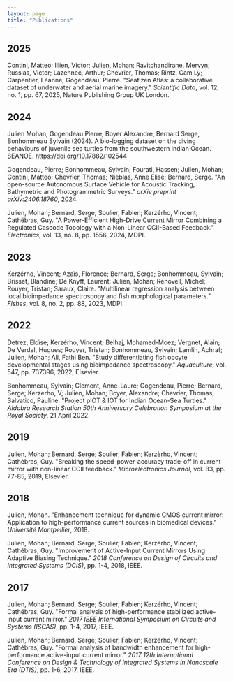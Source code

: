 ```yaml
---
layout: page
title: "Publications"
---
```


## 2025

Contini, Matteo; Illien, Victor; Julien, Mohan; Ravitchandirane, Mervyn; Russias, Victor; Lazennec, Arthur; Chevrier, Thomas; Rintz, Cam Ly; Carpentier, Léanne; Gogendeau, Pierre. "Seatizen Atlas: a collaborative dataset of underwater and aerial marine imagery." *Scientific Data*, vol. 12, no. 1, pp. 67, 2025, Nature Publishing Group UK London.


## 2024

Julien Mohan, Gogendeau Pierre, Boyer Alexandre, Bernard Serge, Bonhommeau Sylvain (2024). A bio-logging dataset on the diving behaviours of juvenile sea turtles from the southwestern Indian Ocean. SEANOE. https://doi.org/10.17882/102544

Gogendeau, Pierre; Bonhommeau, Sylvain; Fourati, Hassen; Julien, Mohan; Contini, Matteo; Chevrier, Thomas; Nieblas, Anne Elise; Bernard, Serge. "An open-source Autonomous Surface Vehicle for Acoustic Tracking, Bathymetric and Photogrammetric Surveys." *arXiv preprint arXiv:2406.18760*, 2024.

Julien, Mohan; Bernard, Serge; Soulier, Fabien; Kerzérho, Vincent; Cathébras, Guy. "A Power-Efficient High-Drive Current Mirror Combining a Regulated Cascode Topology with a Non-Linear CCII-Based Feedback." *Electronics*, vol. 13, no. 8, pp. 1556, 2024, MDPI.

## 2023

Kerzérho, Vincent; Azaïs, Florence; Bernard, Serge; Bonhommeau, Sylvain; Brisset, Blandine; De Knyff, Laurent; Julien, Mohan; Renovell, Michel; Rouyer, Tristan; Saraux, Claire. "Multilinear regression analysis between local bioimpedance spectroscopy and fish morphological parameters." *Fishes*, vol. 8, no. 2, pp. 88, 2023, MDPI.

## 2022

Detrez, Eloïse; Kerzérho, Vincent; Belhaj, Mohamed-Moez; Vergnet, Alain; De Verdal, Hugues; Rouyer, Tristan; Bonhommeau, Sylvain; Lamlih, Achraf; Julien, Mohan; Ali, Fathi Ben. "Study differentiating fish oocyte developmental stages using bioimpedance spectroscopy." *Aquaculture*, vol. 547, pp. 737396, 2022, Elsevier.

Bonhommeau, Sylvain; Clement, Anne-Laure; Gogendeau, Pierre; Bernard, Serge; Kerzerho, V; Julien, Mohan; Boyer, Alexandre; Chevrier, Thomas; Salvatico, Pauline. "Project pIOT & IOT for Indian Ocean-Sea Turtles." *Aldabra Research Station 50th Anniversary Celebration Symposium at the Royal Society*, 21 April 2022.

## 2019

Julien, Mohan; Bernard, Serge; Soulier, Fabien; Kerzèrho, Vincent; Cathèbras, Guy. "Breaking the speed-power-accuracy trade-off in current mirror with non-linear CCII feedback." *Microelectronics Journal*, vol. 83, pp. 77-85, 2019, Elsevier.

## 2018

Julien, Mohan. "Enhancement technique for dynamic CMOS current mirror: Application to high-performance current sources in biomedical devices." *Université Montpellier*, 2018.

Julien, Mohan; Bernard, Serge; Soulier, Fabien; Kerzérho, Vincent; Cathébras, Guy. "Improvement of Active-Input Current Mirrors Using Adaptive Biasing Technique." *2018 Conference on Design of Circuits and Integrated Systems (DCIS)*, pp. 1-4, 2018, IEEE.

## 2017

Julien, Mohan; Bernard, Serge; Soulier, Fabien; Kerzérho, Vincent; Cathébras, Guy. "Formal analysis of high-performance stabilized active-input current mirror." *2017 IEEE International Symposium on Circuits and Systems (ISCAS)*, pp. 1-4, 2017, IEEE.

Julien, Mohan; Bernard, Serge; Soulier, Fabien; Kerzérho, Vincent; Cathébras, Guy. "Formal analysis of bandwidth enhancement for high-performance active-input current mirror." *2017 12th International Conference on Design & Technology of Integrated Systems In Nanoscale Era (DTIS)*, pp. 1-6, 2017, IEEE.

